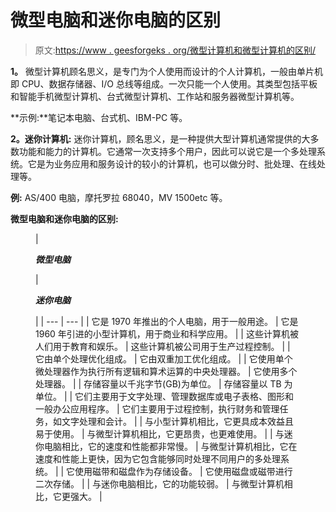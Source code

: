 # 微型电脑和迷你电脑的区别

> 原文:[https://www . geesforgeks . org/微型计算机和微型计算机的区别/](https://www.geeksforgeeks.org/difference-between-micro-computer-and-mini-computer/)

**1。**
微型计算机顾名思义，是专门为个人使用而设计的个人计算机，一般由单片机即 CPU、数据存储器、I/O 总线等组成。一次只能一个人使用。其类型包括平板和智能手机微型计算机、台式微型计算机、工作站和服务器微型计算机等。

**示例:**笔记本电脑、台式机、IBM-PC 等。

**2。迷你计算机:**
迷你计算机，顾名思义，是一种提供大型计算机通常提供的大多数功能和能力的计算机。它通常一次支持多个用户，因此可以说它是一个多处理系统。它是为业务应用和服务设计的较小的计算机，也可以做分时、批处理、在线处理等。

**例:** AS/400 电脑，摩托罗拉 68040，MV 1500etc 等。

**微型电脑和迷你电脑的区别:**

<figure class="table">

| 

***微型电脑***

 | 

***迷你电脑***

 |
| --- | --- |
| 它是 1970 年推出的个人电脑，用于一般用途。 | 它是 1960 年引进的小型计算机，用于商业和科学应用。 |
| 这些计算机被人们用于教育和娱乐。 | 这些计算机被公司用于生产过程控制。 |
| 它由单个处理优化组成。 | 它由双重加工优化组成。 |
| 它使用单个微处理器作为执行所有逻辑和算术运算的中央处理器。 | 它使用多个处理器。 |
| 存储容量以千兆字节(GB)为单位。 | 存储容量以 TB 为单位。 |
| 它们主要用于文字处理、管理数据库或电子表格、图形和一般办公应用程序。 | 它们主要用于过程控制，执行财务和管理任务，如文字处理和会计。 |
| 与小型计算机相比，它更具成本效益且易于使用。 | 与微型计算机相比，它更昂贵，也更难使用。 |
| 与迷你电脑相比，它的速度和性能都非常慢。 | 与微型计算机相比，它在速度和性能上更快，因为它包含能够同时处理不同用户的多处理系统。 |
| 它使用磁带和磁盘作为存储设备。 | 它使用磁盘或磁带进行二次存储。 |
| 与迷你电脑相比，它的功能较弱。 | 与微型计算机相比，它更强大。 |

</figure>
